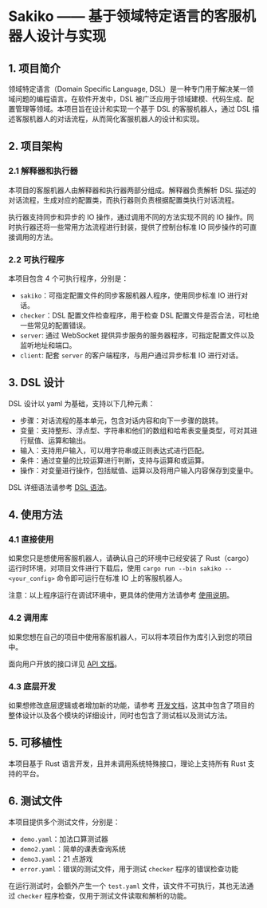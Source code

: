 # Sakiko —— 基于领域特定语言的客服机器人设计与实现

## 1. 项目简介

领域特定语言（Domain Specific Language, DSL）是一种专门用于解决某一领域问题的编程语言。在软件开发中，DSL 被广泛应用于领域建模、代码生成、配置管理等领域。本项目旨在设计和实现一个基于 DSL 的客服机器人，通过 DSL 描述客服机器人的对话流程，从而简化客服机器人的设计和实现。

## 2. 项目架构

### 2.1 解释器和执行器

本项目的客服机器人由解释器和执行器两部分组成。解释器负责解析 DSL 描述的对话流程，生成对应的配置类，而执行器则负责根据配置类执行对话流程。

执行器支持同步和异步的 IO 操作，通过调用不同的方法实现不同的 IO 操作。同时执行器还将一些常用方法流程进行封装，提供了控制台标准 IO 同步操作的可直接调用的方法。

### 2.2 可执行程序

本项目包含 4 个可执行程序，分别是：

- `sakiko`：可指定配置文件的同步客服机器人程序，使用同步标准 IO 进行对话。
- `checker`：DSL 配置文件检查程序，用于检查 DSL 配置文件是否合法，可杜绝一些常见的配置错误。
- `server`: 通过 WebSocket 提供异步服务的服务器程序，可指定配置文件以及监听地址和端口。
- `client`: 配套 `server` 的客户端程序，与用户通过异步标准 IO 进行对话。

## 3. DSL 设计

DSL 设计以 yaml 为基础，支持以下几种元素：

- 步骤：对话流程的基本单元，包含对话内容和向下一步骤的跳转。
- 变量：支持整形、浮点型、字符串和他们的数组和哈希表变量类型，可对其进行赋值、运算和输出。
- 输入：支持用户输入，可以用字符串或正则表达式进行匹配。
- 条件：通过变量的比较运算进行判断，支持与运算和或运算。
- 操作：对变量进行操作，包括赋值、运算以及将用户输入内容保存到变量中。

DSL 详细语法请参考 [DSL 语法](./docs/GRAMMAR.md)。

## 4. 使用方法

### 4.1 直接使用

如果您只是想使用客服机器人，请确认自己的环境中已经安装了 Rust（cargo）运行时环境，对项目文件进行下载后，使用 `cargo run --bin sakiko -- <your_config>` 命令即可运行在标准 IO 上的客服机器人。

注意：以上程序运行在调试环境中，更具体的使用方法请参考 [使用说明](./docs/USAGE.md)。

### 4.2 调用库

如果您想在自己的项目中使用客服机器人，可以将本项目作为库引入到您的项目中。

面向用户开放的接口详见 [API 文档](./docs/API.md)。

### 4.3 底层开发

如果想修改底层逻辑或者增加新的功能，请参考 [开发文档](./docs/DEVELOP.md)，这其中包含了项目的整体设计以及各个模块的详细设计，同时也包含了测试桩以及测试方法。

## 5. 可移植性

本项目基于 Rust 语言开发，且并未调用系统特殊接口，理论上支持所有 Rust 支持的平台。

## 6. 测试文件

本项目提供多个测试文件，分别是：

- `demo.yaml`：加法口算测试器
- `demo2.yaml`：简单的课表查询系统
- `demo3.yaml`：21 点游戏
- `error.yaml`：错误的测试文件，用于测试 `checker` 程序的错误检查功能

在运行测试时，会额外产生一个 `test.yaml` 文件，该文件不可执行，其也无法通过 `checker` 程序检查，仅用于测试文件读取和解析的功能。